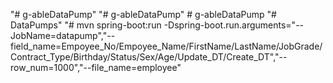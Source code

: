 "# g-ableDataPump" 
"# g-ableDataPump" 
#   g - a b l e D a t a P u m p 
 
 "# DataPumps" 
"# mvn spring-boot:run -Dspring-boot.run.arguments="--JobName=datapump","--field_name=Empoyee_No/Empoyee_Name/FirstName/LastName/JobGrade/Contract_Type/Birthday/Status/Sex/Age/Update_DT/Create_DT","--row_num=1000","--file_name=employee"
